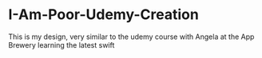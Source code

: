 # I-Am-Poor-Udemy-Creation
This is my design, very similar to the udemy course with Angela at the App Brewery learning the latest swift
